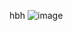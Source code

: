 hbh
![image](https://github.com/iandi2002/Rust/assets/79205166/745c496b-6228-4567-a3d7-5d8af871dcf8)
